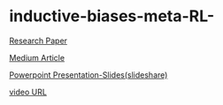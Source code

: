 # inductive-biases-meta-RL-
[Research Paper](https://arxiv.org/abs/2205.11558)  


[Medium Article](https://medium.com/@shreyareddy.edulakanti/humanizing-ai-the-convergence-of-language-programming-and-learning-71ee12bc9982)


[Powerpoint Presentation-Slides(slideshare)](https://www.slideshare.net/shreyareddyedulakant/inductive-human-biasespptx)


[video URL]()
